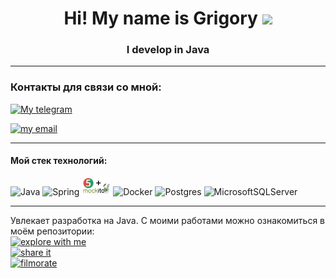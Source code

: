 <h1 align="center">Hi! My name is Grigory 
<img src="https://github.com/blackcater/blackcater/raw/main/images/Hi.gif" height="32"/></h1>
<h3 align="center">I develop in Java</h3>

---

### Контакты для связи со мной:
<a href="https://t.me/Grigory_PC">
    <img src="https://img.shields.io/badge/-telegram-red?color=white&logo=telegram&logoColor=black" alt="My telegram"/>
</a>

[![my email](https://img.shields.io/badge/my_email-0052FB?logo=%23EA4335)](mailto:g.trubnikov@mail.ru)

---
#### Мой стек технологий:
![Java](https://img.shields.io/badge/java-%23ED8B00.svg?style=for-the-badge&logo=java&logoColor=white)
![Spring](https://img.shields.io/badge/spring-%236DB33F.svg?style=for-the-badge&logo=spring&logoColor=white)
<img src="https://github.com/grigory-pc/grigory-pc/blob/main/junit-5_mockito.png" alt="Junit-Mockito" title="Junit-Mockito" height="28">
![Docker](https://img.shields.io/badge/docker-%230db7ed.svg?style=for-the-badge&logo=docker&logoColor=white)
![Postgres](https://img.shields.io/badge/postgres-%23316192.svg?style=for-the-badge&logo=postgresql&logoColor=white)
![MicrosoftSQLServer](https://img.shields.io/badge/Microsoft%20SQL%20Sever-CC2927?style=for-the-badge&logo=microsoft%20sql%20server&logoColor=white)

---
Увлекает разработка на Java. С моими работами можно ознакомиться в моём репозитории:  
[![explore with me](https://img.shields.io/badge/explore_with_me-0026FF)](https://github.com/grigory-pc/java-explore-with-me)  
[![share it](https://img.shields.io/badge/share_it-FF0000)](https://github.com/grigory-pc/java-shareit)  
[![filmorate](https://img.shields.io/badge/filmorate-00BC09)](https://github.com/grigory-pc/java-filmorate)
 
